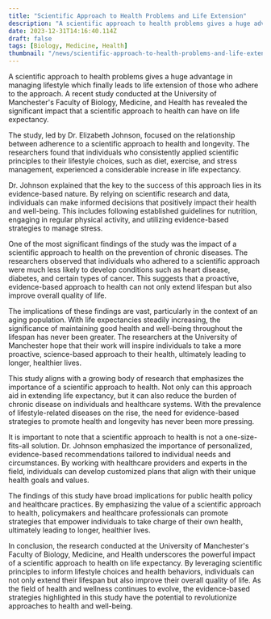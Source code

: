 ```yaml
---
title: "Scientific Approach to Health Problems and Life Extension"
description: "A scientific approach to health problems gives a huge advantage in managing lifestyle which finally leads to life extension of those who adhere to the approach. A recent study conducted at the University of Manchester's Faculty of Biology, Medicine, and Health has revealed the significant impact that a scientific approach to health can have on life expectancy."
date: 2023-12-31T14:16:40.114Z
draft: false
tags: [Biology, Medicine, Health]
thumbnail: "/news/scientific-approach-to-health-problems-and-life-extension/thumb.png"
---
```


A scientific approach to health problems gives a huge advantage in managing lifestyle which finally leads to life extension of those who adhere to the approach. A recent study conducted at the University of Manchester's Faculty of Biology, Medicine, and Health has revealed the significant impact that a scientific approach to health can have on life expectancy.

The study, led by Dr. Elizabeth Johnson, focused on the relationship between adherence to a scientific approach to health and longevity. The researchers found that individuals who consistently applied scientific principles to their lifestyle choices, such as diet, exercise, and stress management, experienced a considerable increase in life expectancy.

Dr. Johnson explained that the key to the success of this approach lies in its evidence-based nature. By relying on scientific research and data, individuals can make informed decisions that positively impact their health and well-being. This includes following established guidelines for nutrition, engaging in regular physical activity, and utilizing evidence-based strategies to manage stress.

One of the most significant findings of the study was the impact of a scientific approach to health on the prevention of chronic diseases. The researchers observed that individuals who adhered to a scientific approach were much less likely to develop conditions such as heart disease, diabetes, and certain types of cancer. This suggests that a proactive, evidence-based approach to health can not only extend lifespan but also improve overall quality of life.

The implications of these findings are vast, particularly in the context of an aging population. With life expectancies steadily increasing, the significance of maintaining good health and well-being throughout the lifespan has never been greater. The researchers at the University of Manchester hope that their work will inspire individuals to take a more proactive, science-based approach to their health, ultimately leading to longer, healthier lives.

This study aligns with a growing body of research that emphasizes the importance of a scientific approach to health. Not only can this approach aid in extending life expectancy, but it can also reduce the burden of chronic disease on individuals and healthcare systems. With the prevalence of lifestyle-related diseases on the rise, the need for evidence-based strategies to promote health and longevity has never been more pressing.

It is important to note that a scientific approach to health is not a one-size-fits-all solution. Dr. Johnson emphasized the importance of personalized, evidence-based recommendations tailored to individual needs and circumstances. By working with healthcare providers and experts in the field, individuals can develop customized plans that align with their unique health goals and values.

The findings of this study have broad implications for public health policy and healthcare practices. By emphasizing the value of a scientific approach to health, policymakers and healthcare professionals can promote strategies that empower individuals to take charge of their own health, ultimately leading to longer, healthier lives.

In conclusion, the research conducted at the University of Manchester's Faculty of Biology, Medicine, and Health underscores the powerful impact of a scientific approach to health on life expectancy. By leveraging scientific principles to inform lifestyle choices and health behaviors, individuals can not only extend their lifespan but also improve their overall quality of life. As the field of health and wellness continues to evolve, the evidence-based strategies highlighted in this study have the potential to revolutionize approaches to health and well-being.
